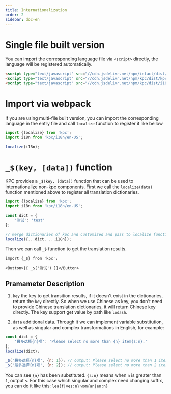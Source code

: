 ```yaml
---
title: Internationalization 
order: 2
sidebar: doc-en
---
```


# Single file built version

You can import the corresponding language file via `<script>` directly, the language will be 
registered automatically.

```html
<script type="text/javascript" src="//cdn.jsdelivr.net/npm/intact/dist/intact.min.js"></script>
<script type="text/javascript" src="//cdn.jsdelivr.net/npm/kpc/dist/kpc.min.js"></script>
<script type="text/javascript" src="//cdn.jsdelivr.net/npm/kpc/dist/i18n/en-US.min.js"></script>
```

# Import via webpack

If you are using multi-file built version, you can import the corresponding language in the entry 
file and call `localize` function to register it like bellow

```js
import {localize} from 'kpc';
import i18n from 'kpc/i18n/en-US';

localize(i18n);
```

# `_$(key, [data])` function

KPC provides a `_$(key, [data])` function that can be used to internationalize non-kpc components. 
First we call the `localize(data)` function mentioned above to register all translation dictionaries.

```js
import {localize} from 'kpc';
import i18n from 'kpc/i18n/en-US';

const dict = {
    '测试': 'test'
};

// merge dictionaries of kpc and customized and pass to localize function 
localize({...dict, ...i18n});
```

Then we can call `_$` function to get the translation results.

```vdt
import {_$} from 'kpc';

<Button>{{ _$('测试') }}</Button>
```

## Pramameter Description

1. `key` the key to get transition results, if it doesn't exist in the dictionaries, return the `key` directly. 
So when we use Chinese as key, you don't need to provide Chinese translation dictionaries, it will 
return Chinese key directly. The key support get value by path like `lodash`.

2. `data` additional data. Through it we can implement variable substitution, as well as singular 
and complex transformations in English, for example:

```js
const dict = {
    '最多选择{n}项': 'Please select no more than {n} item{s:n}.'
};
localize(dict);

_$('最多选择{n}项', {n: 1}); // output: Please select no more than 1 item.
_$('最多选择{n}项', {n: 2}); // output: Please select no more than 2 items.
```

You can see `{n}` has been substituted. `{s:n}` means when `n` is greater than `1`, output `s`. 
For this case which singular and complex need changing suffix, you can do it like this: `lea{f|ves:n}` 
`wom{an|en:n}`
